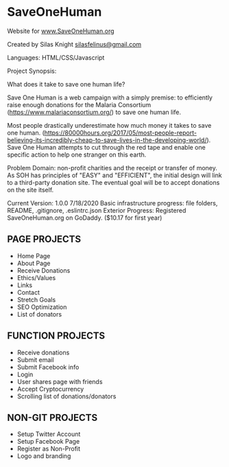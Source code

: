 # SaveOneHuman

Website for www.SaveOneHuman.org

Created by Silas Knight
silasfelinus@gmail.com

Languages: HTML/CSS/Javascript

Project Synopsis:

What does it take to save one human life?

Save One Human is a web campaign with a simply premise: to efficiently raise enough donations for the Malaria Consortium (https://www.malariaconsortium.org/) to save one human life.

Most people drastically underestimate how much money it takes to save one human. (https://80000hours.org/2017/05/most-people-report-believing-its-incredibly-cheap-to-save-lives-in-the-developing-world/). Save One Human attempts to cut through the red tape and enable one specific action to help one stranger on this earth.

Problem Domain: non-profit charities and the receipt or transfer of money. As SOH has principles of "EASY" and "EFFICIENT", the initial design will link to a third-party donation site. The eventual goal will be to accept donations on the site itself.

Current Version: 1.0.0 7/18/2020
Basic infrastructure progress: file folders, README, .gitignore, .eslintrc.json
Exterior Progress: Registered SaveOneHuman.org on GoDaddy. ($10.17 for first year)


## PAGE PROJECTS
* Home Page
* About Page
* Receive Donations
* Ethics/Values
* Links
* Contact
* Stretch Goals
* SEO Optimization
* List of donators


## FUNCTION PROJECTS
* Receive donations
* Submit email
* Submit Facebook info
* Login
* User shares page with friends
* Accept Cryptocurrency
* Scrolling list of donations/donators

## NON-GIT PROJECTS
* Setup Twitter Account
* Setup Facebook Page
* Register as Non-Profit
* Logo and branding

